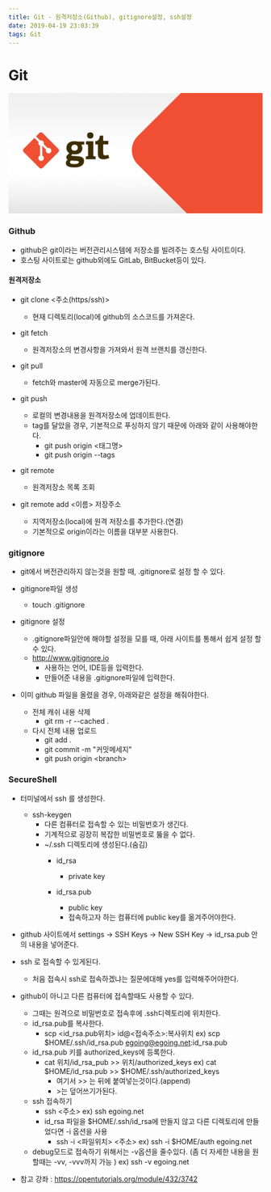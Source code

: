 ```yaml
---
title: Git - 원격저장소(Github), gitignore설정, ssh설정
date: 2019-04-19 23:03:39
tags: Git
---
```

# Git 
![gitlogo](images/git_logo.png)

### Github
- github은 git이라는 버전관리시스템에 저장소를 빌려주는 호스팅 사이트이다.
- 호스팅 사이트로는 github외에도 GitLab, BitBucket등이 있다.

#### 원격저장소
- git clone <주소(https/ssh)>
    - 현재 디렉토리(local)에 github의 소스코드를 가져온다.

- git fetch
    - 원격저장소의 변경사항을 가져와서 원격 브랜치를 갱신한다.

- git pull
    - fetch와 master에 자동으로 merge가된다.
    
- git push
    -  로컬의 변경내용을 원격저장소에 업데이트한다.
    - tag를 달았을 경우, 기본적으로 푸싱하지 않기 때문에 아래와 같이 사용해야한다. 
        - git push origin <태그명>
        - git push origin --tags

- git remote
    - 원격저장소 목록 조회

- git remote add <이름> 저장주소
    - 지역저장소(local)에 원격 저장소를 추가한다.(연결)
    - 기본적으로 origin이라는 이름을 대부분 사용한다.

### gitignore
- git에서 버전관리하지 않는것을 원할 때, .gitignore로 설정 할 수 있다.
- gitignore파일 생성
    - touch  \.gitignore

- gitignore 설정
    - \.gitignore파일안에 해야할 설정을 모를 때, 아래 사이트를 통해서 쉽게 설정 할 수 있다.
    - http://www.gitignore.io
        - 사용하는 언어, IDE등을 입력한다.
        - 만들어준 내용을 .gitignore파일에 입력한다.
        
- 이미 github 파일을 올렸을 경우, 아래와같은 설정을 해줘야한다.
    - 전체 캐쉬 내용 삭제
        - git rm -r \--cached \.
    - 다시 전체 내용 업로드
        - git add .
        - git commit -m "커밋메세지"
        - git push origin <branch\>

### SecureShell
- 터미널에서 ssh 를 생성한다.
    - ssh-keygen
        - 다른 컴퓨터로 접속할 수 있는 비밀번호가 생긴다.
        - 기계적으로 굉장히 복잡한 비밀번호로 뚫을 수 없다.
        - ~/.ssh 디렉토리에 생성된다.(숨김)
            - id_rsa
                - private key
                
            - id_rsa.pub
                - public key
                - 접속하고자 하는 컴퓨터에 public key를 옮겨주어야한다.
- github 사이트에서 settings → SSH Keys → New SSH Key → id_rsa.pub 안의 내용을 넣어준다. 
- ssh 로 접속할 수 있게된다.
    - 처음 접속시 ssh로 접속하겠냐는 질문에대해 yes를 입력해주어야한다.

- github이 아니고 다른 컴퓨터에 접속할때도 사용할 수 있다.
    - 그때는 원격으로 비밀번호로 접속후에 .ssh디렉토리에 위치한다.
    - id_rsa.pub를 복사한다.
        - scp <id_rsa.pub위치\> id@<접속주소\>:복사위치
        ex)  scp $HOME/.ssh/id_rsa.pub egoing@egoing.net:id_rsa.pub
    - id_rsa.pub 키를 authorized_keys에 등록한다.
        - cat 위치/id_rsa_pub >> 위치/authorized_keys
        ex)  cat $HOME/id_rsa.pub >> $HOME/.ssh/authorized_keys
            - 여기서 >> 는 뒤에 붙여넣는것이다.(append)
            - \>는 덮어쓰기가된다.
    - ssh 접속하기
        - ssh <주소\>
        ex) ssh egoing.net
        -  id_rsa 파일을 $HOME/.ssh/id_rsa에 만들지 않고 다른 디렉토리에 만들었다면 -i 옵션을 사용
            - ssh -i <파일위치\> <주소\>
            ex)  ssh -i $HOME/auth egoing.net
    - debug모드로 접속하기 위해서는 -v옵션을 줄수있다. (좀 더 자세한 내용을 원할때는 -vv, -vvv까지 가능 )
    ex)  ssh -v egoing.net
    
- 참고 강좌 : https://opentutorials.org/module/432/3742

